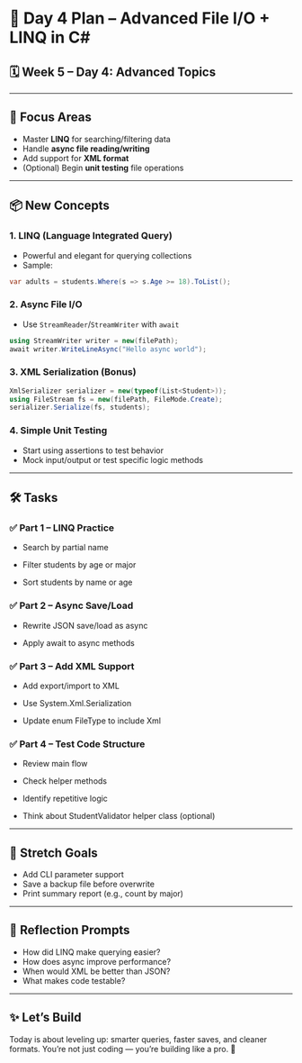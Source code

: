 # 📘 Day 4 Plan – Advanced File I/O + LINQ in C\#

## 🗓️ Week 5 – Day 4: Advanced Topics

---

## 🧩 Focus Areas

- Master **LINQ** for searching/filtering data
- Handle **async file reading/writing**
- Add support for **XML format**
- (Optional) Begin **unit testing** file operations

---

## 📦 New Concepts

### 1. LINQ (Language Integrated Query)

- Powerful and elegant for querying collections
- Sample:

```csharp
var adults = students.Where(s => s.Age >= 18).ToList();
```

### 2. Async File I/O

- Use `StreamReader`/`StreamWriter` with `await`

```csharp
using StreamWriter writer = new(filePath);
await writer.WriteLineAsync("Hello async world");
```

### 3. XML Serialization (Bonus)

```csharp
XmlSerializer serializer = new(typeof(List<Student>));
using FileStream fs = new(filePath, FileMode.Create);
serializer.Serialize(fs, students);
```

### 4. Simple Unit Testing

- Start using assertions to test behavior
- Mock input/output or test specific logic methods

---

## 🛠️ Tasks

### ✅ Part 1 – LINQ Practice

- Search by partial name

- Filter students by age or major

- Sort students by name or age

### ✅ Part 2 – Async Save/Load

- Rewrite JSON save/load as async

- Apply await to async methods

### ✅ Part 3 – Add XML Support

- Add export/import to XML

- Use System.Xml.Serialization

- Update enum FileType to include Xml

### ✅ Part 4 – Test Code Structure

- Review main flow

- Check helper methods

- Identify repetitive logic

- Think about StudentValidator helper class (optional)

---

## 🎯 Stretch Goals

- Add CLI parameter support
- Save a backup file before overwrite
- Print summary report (e.g., count by major)

---

## 🧠 Reflection Prompts

- How did LINQ make querying easier?
- How does async improve performance?
- When would XML be better than JSON?
- What makes code testable?

---

## ✨ Let’s Build

Today is about leveling up: smarter queries, faster saves, and cleaner formats. You’re not just coding — you’re building like a pro. 🚀
